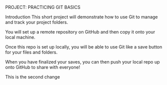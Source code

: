 PROJECT: PRACTICING GIT BASICS

Introduction
This short project will demonstrate how to use Git to manage and track your project folders.

You will set up a remote repository on GitHub and then copy it onto your local machine.

Once this repo is set up locally, you will be able to use Git like a save button for your files and folders.

When you have finalized your saves, you can then push your local repo up onto GitHub to share with everyone!

This is the second change